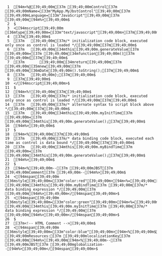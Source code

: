      1	[94m<%@[39;49;00m[37m [39;49;00mControl[37m [39;49;00mName=[33m"MyApp.MyJbstControl"[39;49;00m[37m [39;49;00mLanguage=[33m"JavaScript"[39;49;00m[37m [39;49;00m[94m%>[39;49;00m$
     2	$
     3	<[94mscript[39;49;00m [36mtype[39;49;00m=[33m"text/javascript"[39;49;00m>[37m[39;49;00m$
     4	[37m[39;49;00m$
     5	[37m	[39;49;00m[37m/* initialization code block, executed only once as control is loaded */[39;49;00m[37m[39;49;00m$
     6	[37m	[39;49;00m[34mthis[39;49;00m.generateValue[37m [39;49;00m=[37m [39;49;00m[34mfunction[39;49;00m()[37m [39;49;00m{[37m[39;49;00m$
     7	[37m		[39;49;00m[34mreturn[39;49;00m[37m [39;49;00m[35mnew[39;49;00m[37m [39;49;00m[36mDate[39;49;00m().toString();[37m[39;49;00m$
     8	[37m	[39;49;00m};[37m[39;49;00m$
     9	[37m[39;49;00m$
    10	</[94mscript[39;49;00m>$
    11	$
    12	[94m<%![39;49;00m[37m[39;49;00m$
    13	[37m	[39;49;00m[37m/* initialization code block, executed only once as control is loaded */[39;49;00m[37m[39;49;00m$
    14	[37m	[39;49;00m[37m/* alternate syntax to script block above */[39;49;00m[37m[39;49;00m$
    15	[37m	[39;49;00m[34mthis[39;49;00m.myInitTime[37m [39;49;00m=[37m [39;49;00m[34mthis[39;49;00m.generateValue();[37m[39;49;00m$
    16	[94m%>[39;49;00m$
    17	$
    18	[94m<%[39;49;00m[37m[39;49;00m$
    19	[37m	[39;49;00m[37m/* data binding code block, executed each time as control is data bound */[39;49;00m[37m[39;49;00m$
    20	[37m	[39;49;00m[34mthis[39;49;00m.myBindTime[37m [39;49;00m=[37m [39;49;00m[34mthis[39;49;00m.generateValue();[37m[39;49;00m$
    21	[94m%>[39;49;00m$
    22	$
    23	[94m<%[39;49;00m--[37m [39;49;00mJBST[37m [39;49;00mComment[37m [39;49;00m--[94m%>[39;49;00m$
    24	<[94mspan[39;49;00m [36mstyle[39;49;00m=[33m"color:red"[39;49;00m>[94m<%=[39;49;00m[37m [39;49;00m[34mthis[39;49;00m.myBindTime[37m [39;49;00m[37m/* data binding expression */[39;49;00m[37m [39;49;00m[94m%>[39;49;00m</[94mspan[39;49;00m>$
    25	<[94mspan[39;49;00m [36mstyle[39;49;00m=[33m"color:green"[39;49;00m>[94m<%=[39;49;00m[37m [39;49;00m[34mthis[39;49;00m.myInitTime[37m [39;49;00m[37m/* data binding expression */[39;49;00m[37m [39;49;00m[94m%>[39;49;00m</[94mspan[39;49;00m>$
    26	$
    27	[37m<!-- HTML Comment -->[39;49;00m$
    28	<[94mspan[39;49;00m [36mstyle[39;49;00m=[33m"color:blue"[39;49;00m>[94m<%[39;49;00m$[37m [39;49;00mResources:[37m [39;49;00mlocalizationKey[37m [39;49;00m[94m%>[39;49;00m[94m<%[39;49;00m--[37m [39;49;00mJBST[37m [39;49;00mglobalization--[94m%>[39;49;00m</[94mspan[39;49;00m>$
